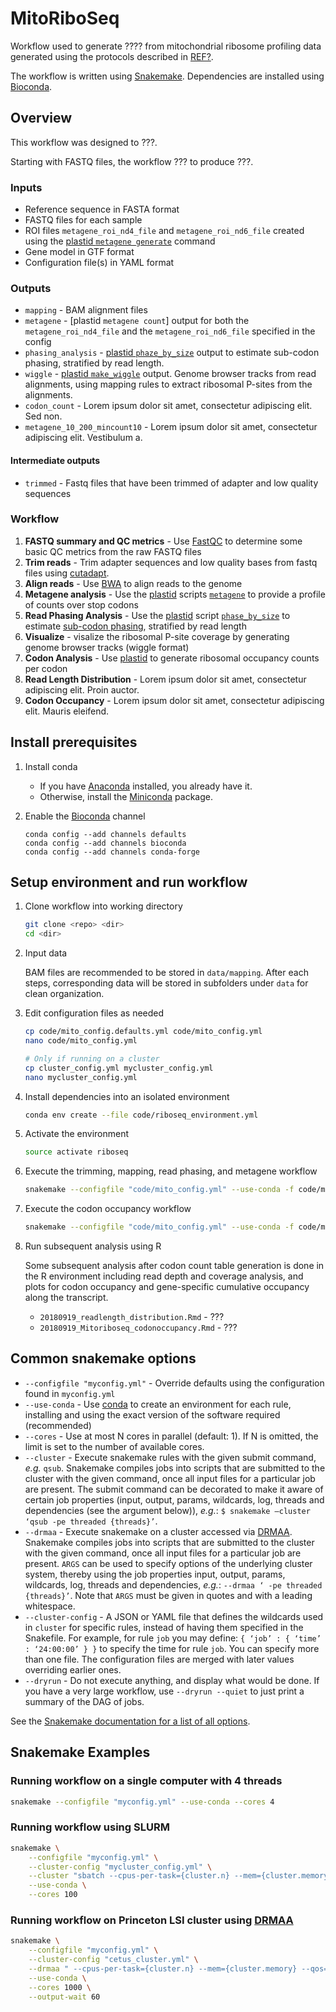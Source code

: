 # MitoRiboSeq
Workflow used to generate ???? from mitochondrial ribosome profiling data generated using the protocols described in [REF?]().

The workflow is written using [Snakemake](https://snakemake.readthedocs.io/).
Dependencies are installed using [Bioconda](https://bioconda.github.io/).


## Overview

This workflow was designed to ???.

Starting with FASTQ files, the workflow ??? to produce ???.

### Inputs

*   Reference sequence in FASTA format
*   FASTQ files for each sample
*   ROI files `metagene_roi_nd4_file` and `metagene_roi_nd6_file` created using the 
    [plastid `metagene generate`](https://plastid.readthedocs.io/en/latest/generated/plastid.bin.metagene.html#module-plastid.bin.metagene) command
*   Gene model in GTF format
*   Configuration file(s) in YAML format

### Outputs

*   `mapping` - BAM alignment files 
*   `metagene` - [plastid `metagene count`] output for both the `metagene_roi_nd4_file` and the `metagene_roi_nd6_file` specified in the config
*   `phasing_analysis` - [plastid `phaze_by_size`](https://plastid.readthedocs.io/en/latest/generated/plastid.bin.phase_by_size.html#module-plastid.bin.phase_by_size)
    output to estimate sub-codon phasing, stratified by read length.
*   `wiggle` - [plastid `make_wiggle`](https://plastid.readthedocs.io/en/latest/generated/plastid.bin.make_wiggle.html#module-plastid.bin.make_wiggle) output. Genome browser tracks from read alignments, using mapping rules to extract ribosomal P-sites from the alignments.
*   `codon_count` - Lorem ipsum dolor sit amet, consectetur adipiscing elit. Sed non. 
*   `metagene_10_200_mincount10` - Lorem ipsum dolor sit amet, consectetur adipiscing elit. Vestibulum a.  

#### Intermediate outputs

*    `trimmed` - Fastq files that have been trimmed of adapter and low quality sequences


### Workflow

1.  **FASTQ summary and QC metrics** - Use [FastQC](https://www.bioinformatics.babraham.ac.uk/projects/fastqc/) to determine some basic QC metrics from the raw FASTQ files
2.  **Trim reads** - Trim adapter sequences and low quality bases from fastq files using [cutadapt](https://cutadapt.readthedocs.io/en/stable/).
3.  **Align reads** - Use [BWA](http://bio-bwa.sourceforge.net/bwa.shtml) to align reads to the genome
4.  **Metagene analysis** - Use the [plastid](https://plastid.readthedocs.io/en/latest/) scripts 
    [`metagene`](https://plastid.readthedocs.io/en/latest/generated/plastid.bin.metagene.html#module-plastid.bin.metagene) to provide a profile of counts over stop codons
5.  **Read Phasing Analysis** - Use the [plastid](https://plastid.readthedocs.io/en/latest/) script
    [`phase_by_size`](https://plastid.readthedocs.io/en/latest/generated/plastid.bin.phase_by_size.html#module-plastid.bin.phase_by_size) 
    to estimate [sub-codon phasing](https://plastid.readthedocs.io/en/latest/glossary.html#term-sub-codon-phasing), stratified by read length
6.  **Visualize** - visalize the ribosomal P-site coverage by generating genome browser tracks (wiggle format)
7.  **Codon Analysis** - Use [plastid](https://plastid.readthedocs.io/en/latest/) to generate ribosomal occupancy counts per codon
8.  **Read Length Distribution** - Lorem ipsum dolor sit amet, consectetur adipiscing elit. Proin auctor. 
9.  **Codon Occupancy** - Lorem ipsum dolor sit amet, consectetur adipiscing elit. Mauris eleifend. 


## Install prerequisites

1. Install conda

    *   If you have [Anaconda](https://www.anaconda.com/distribution/) installed, you already have it.
    *   Otherwise, install the [Miniconda](https://conda.io/en/latest/miniconda.html) package.

2.  Enable the [Bioconda](https://bioconda.github.io/#using-bioconda) channel

    ```
    conda config --add channels defaults
    conda config --add channels bioconda
    conda config --add channels conda-forge
    ```

## Setup environment and run workflow

1.  Clone workflow into working directory

    ```bash
    git clone <repo> <dir>
    cd <dir>
    ```

2.  Input data

    BAM files are recommended to be stored in `data/mapping`. After each steps, corresponding data will be stored in subfolders under `data` for clean organization.

3.  Edit configuration files as needed

    ```bash
    cp code/mito_config.defaults.yml code/mito_config.yml
    nano code/mito_config.yml
    
    # Only if running on a cluster
    cp cluster_config.yml mycluster_config.yml
    nano mycluster_config.yml
    ```

4.  Install dependencies into an isolated environment

    ```bash
    conda env create --file code/riboseq_environment.yml
    ```

5.  Activate the environment

    ```bash
    source activate riboseq
    ```

6.  Execute the trimming, mapping, read phasing, and metagene workflow

    ```bash
    snakemake --configfile "code/mito_config.yml" --use-conda -f code/mito_readphasing_metagene.snakefile
    ```

7.  Execute the codon occupancy workflow

    ```bash
    snakemake --configfile "code/mito_config.yml" --use-conda -f code/mito_codontable.snakefile
    ```

8.  Run subsequent analysis using R

    Some subsequent analysis after codon count table generation is done in the R environment 
    including read depth and coverage analysis, and plots for codon occupancy and gene-specific 
    cumulative occupancy along the transcript.

    * `20180919_readlength_distribution.Rmd` - ??? 
    * `20180919_Mitoriboseq_codonoccupancy.Rmd` - ???


## Common snakemake options

*   `--configfile "myconfig.yml"` - Override defaults using the configuration found in `myconfig.yml`
*   `--use-conda` - Use [conda]() to create an environment for each rule, installing and using the exact version of the software required (recommended)
*   `--cores` - Use at most N cores in parallel (default: 1). If N is omitted, the limit is set to the number of available cores.
*   `--cluster` - Execute snakemake rules with the given submit command, *e.g.* `qsub`. Snakemake compiles jobs into scripts that are submitted to the cluster with the given command, once all input files for a particular job are present. The submit command can be decorated to make it aware of certain job properties (input, output, params, wildcards, log, threads and dependencies (see the argument below)), *e.g.*: `$ snakemake –cluster ‘qsub -pe threaded {threads}’`.
*   `--drmaa` - Execute snakemake on a cluster accessed via [DRMAA](https://en.wikipedia.org/wiki/DRMAA). Snakemake compiles jobs into scripts that are submitted to the cluster with the given command, once all input files for a particular job are present. `ARGS` can be used to specify options of the underlying cluster system, thereby using the job properties input, output, params, wildcards, log, threads and dependencies, *e.g.*: `--drmaa ‘ -pe threaded {threads}’`. Note that `ARGS` must be given in quotes and with a leading whitespace.
*   `--cluster-config` - A JSON or YAML file that defines the wildcards used in `cluster` for specific rules, instead of having them specified in the Snakefile. For example, for rule `job` you may define: `{ ‘job’ : { ‘time’ : ‘24:00:00’ } }` to specify the time for rule `job`. You can specify more than one file. The configuration files are merged with later values overriding earlier ones.
*   `--dryrun` - Do not execute anything, and display what would be done. If you have a very large workflow, use `--dryrun --quiet` to just print a summary of the DAG of jobs.

See the [Snakemake documentation for a list of all options](https://snakemake.readthedocs.io/en/stable/executable.html#all-options).


## Snakemake Examples 

### Running workflow on a single computer with 4 threads

```bash
snakemake --configfile "myconfig.yml" --use-conda --cores 4
``` 

### Running workflow using SLURM

```bash
snakemake \
    --configfile "myconfig.yml" \
    --cluster-config "mycluster_config.yml" \
    --cluster "sbatch --cpus-per-task={cluster.n} --mem={cluster.memory} --time={cluster.time}" \
    --use-conda \
    --cores 100
``` 

### Running workflow on Princeton LSI cluster using [DRMAA](https://en.wikipedia.org/wiki/DRMAA)

```bash
snakemake \
    --configfile "myconfig.yml" \
    --cluster-config "cetus_cluster.yml" \
    --drmaa " --cpus-per-task={cluster.n} --mem={cluster.memory} --qos={cluster.qos} --time={cluster.time}" \
    --use-conda \
    --cores 1000 \
    --output-wait 60
```
